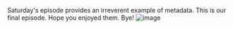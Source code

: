 Saturday's episode provides an irreverent example of metadata. This is our final episode. Hope you enjoyed them. Bye!
![image](https://user-images.githubusercontent.com/56596420/136051271-5b34ecf3-d87b-4d4f-82bd-6dee8953d34f.png)
